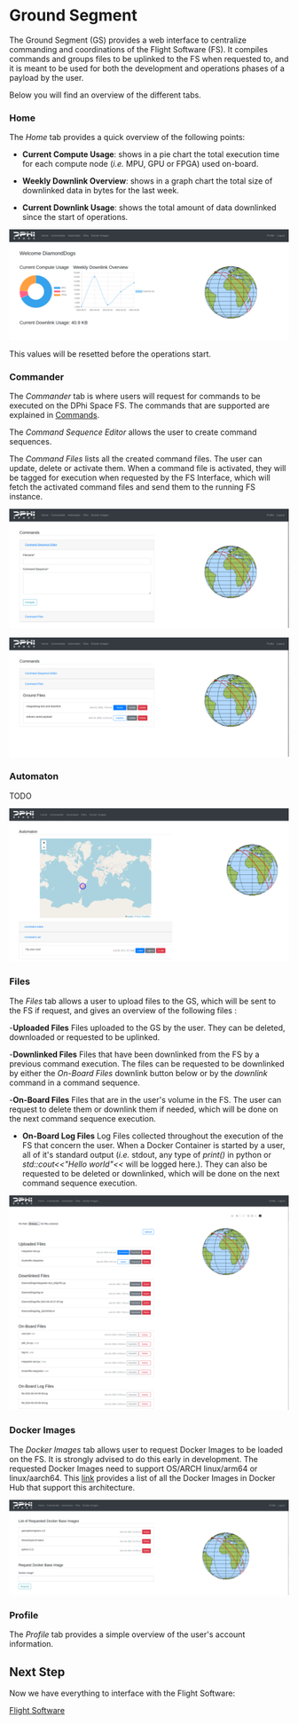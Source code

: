 # Ground Segment
The Ground Segment (GS) provides a web interface to centralize commanding and coordinations of the Flight Software (FS). It compiles commands and groups files to be uplinked to the FS when requested to, and it is meant to be used for both the development and operations phases of a payload by the user.

Below you will find an overview of the different tabs.

### Home 

The *Home* tab provides a quick overview of the following points:
- **Current Compute Usage**: shows in a pie chart the total execution time for each compute node (*i.e.* MPU, GPU or FPGA) used on-board.

- **Weekly Downlink Overview**: shows in a graph chart the total size of downlinked data in bytes for the last week.

- **Current Downlink Usage**: shows the total amount of data downlinked since the start of operations.

![alt text](./imgs/home.png)

This values will be resetted before the operations start.

### Commander
The *Commander* tab is where users will request for commands to be executed on the DPhi Space FS. The commands that are supported are explained in [Commands](./Commands.md). 

The *Command Sequence Editor* allows the user to create command sequences. 

The *Command Files* lists all the created command files. The user can update, delete or activate them. When a command file is activated, they will be tagged for execution when requested by the FS Interface, which will fetch the activated command files and send them to the running FS instance.

![alt text](./imgs/commander_1.png)

![alt text](./imgs/commander_2.png)



### Automaton

TODO

![alt text](./imgs/automaton.png)

### Files
The *Files* tab allows a user to upload files to the GS, which will be sent to the FS if request, and gives an overview of the following files : 


-**Uploaded Files** Files uploaded to the GS by the user. They can be deleted, downloaded or requested to be uplinked.

-**Downlinked Files** Files that have been downlinked from the FS by a previous command execution. The files can be requested to be downlinked by either the *On-Board Files* downlink button below or by the *downlink* command in a command sequence.

-**On-Board Files** Files that are in the user's volume in the FS. The user can request to delete them or downlink them if needed, which will be done on the next command sequence execution.

- **On-Board Log Files** Log Files collected throughout the execution of the FS that concern the user. When a Docker Container is started by a user, all of it's standard output (*i.e.* stdout, any type of *print()* in python or *std::cout<<"Hello world"<<* will be logged here.). They can also be requested to be deleted or downlinked, which will be done on the next command sequence execution.

![alt text](./imgs/files.png)

### Docker Images
The *Docker Images* tab allows user to request Docker Images to be loaded on the FS. It is strongly advised to do this early in development. The requested Docker Images need to support OS/ARCH linux/arm64 or linux/aarch64. This [link](https://hub.docker.com/search?architecture=arm64&type=image) provides a list of all the Docker Images in Docker Hub that support this architecture.


![alt text](./imgs/docker.png)


### Profile

The *Profile* tab provides a simple overview of the user's account information.

## Next Step

Now we have everything to interface with the Flight Software: 

[Flight Software](../4.FS/README.md)
